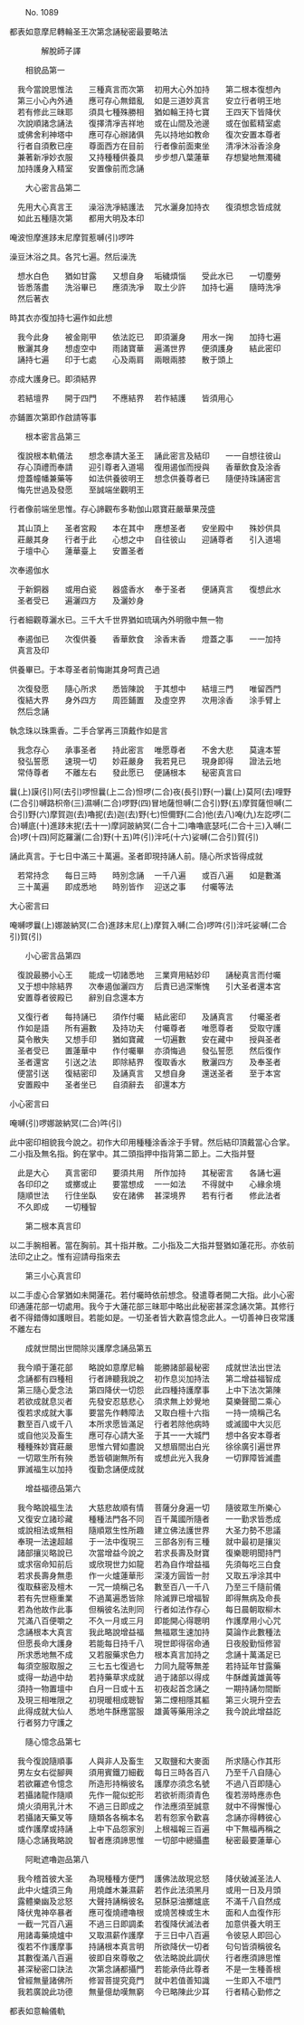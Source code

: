﻿　　No. 1089

都表如意摩尼轉輪圣王次第念誦秘密最要略法

　　　　解脫師子譯


　　相貌品第一

　我今當說思惟法　　三種真言而次第
　初用大心外加持　　第二根本復想內
　第三小心內外通　　應可存心無錯亂
　如是三道妙真言　　安立行者明王地
　若有修此三昧耶　　須具七種殊勝相
　猶如輪王持七寶　　王四天下皆降伏
　次說順諸念誦法　　復擇清凈吉祥地
　或在山間及池邊　　或在伽藍精室處
　或佛舍利神塔中　　應可存心辦諸俱
　先以持地如教命　　復次安置本尊者
　行者自須敷已座　　尊面西方在目前
　行者像前面東坐　　清凈沐浴香涂身
　兼著新凈妙衣服　　又持種種供養具
　步步想八葉蓮華　　存想變地無濁穢
　加持護身入精室　　安置像前而念誦　

　　大心密言品第二

　先用大心真言王　　澡浴洗凈結護法
　咒水灑身加持衣　　復須想念皆成就
　如此五種隨次第　　都用大明及本印　

唵波怛摩進跢末尼摩賀惹嚩(引)啰吽

澡豆沐浴之具。各咒七遍。然后澡洗

　想水白色　　猶如甘露　　又想自身
　垢穢煩惱　　受此水已　　一切塵勞
　皆悉落盡　　洗浴畢已　　應須洗凈
　取土少許　　加持七遍　　隨時洗凈
　然后著衣　

時其衣亦復加持七遍作如此想

　我今此身　　被金剛甲　　依法訖已
　即須灑身　　用水一掬　　加持七遍
　散灑其身　　想虛空中　　雨諸寶華
　遍滿世界　　便須護身　　結此密印
　誦持七遍　　印于七處　　心及兩肩
　兩眼兩膝　　散于頭上　

亦成大護身已。即須結界

　若結壇界　　開于四門　　不應結界
　若作結護　　皆須用心　

亦鋪置次第即作啟請等事

　　根本密言品第三

　復說根本軌儀法　　想念奉請大圣王
　誦此密言及結印　　一一自想往彼山
　存心頂禮而奉請　　迎引尊者入道場
　復用遏伽而授與　　香華飲食及涂香
　燈蓋幢幡兼藥等　　如法供養彼明王
　想念供養尊者已　　隨便持珠誦密言
　悔先世過及發愿　　至誠端坐觀明王　

行者像前端坐思惟。存心諦觀布多勒伽山眾寶莊嚴華果茂盛

　其山頂上　　圣者宮殿　　本在其中
　應想圣者　　安坐殿中　　殊妙供具
　莊嚴其身　　行者于此　　心想之中
　自往彼山　　迎誦尊者　　引入道場
　于壇中心　　蓮華臺上　　安置圣者　

次奉遏伽水

　于新銅器　　或用白瓷　　器盛香水
　奉于圣者　　便誦真言　　復想此水
　圣者受已　　遍灑四方　　及灑妙身　

行者細觀尊灑水已。三千大千世界猶如琉璃內外明徹中無一物

　奉遏伽已　　次復供養　　香華飲食
　涂香末香　　燈蓋之事　　一一加持
　真言及印　

供養畢已。于本尊圣者前悔謝其身呵責己過

　次復發愿　　隨心所求　　悉皆陳說
　于其想中　　結壇三門　　唯留西門
　復結大界　　身外四方　　周匝鋪置
　及虛空界　　次用涂香　　涂手臂上
　然后念誦　

執念珠以珠熏香。二手合掌再三頂戴作如是言

　我念存心　　承事圣者　　持此密言
　唯愿尊者　　不舍大悲　　莫違本誓
　發弘誓愿　　速現一切　　妙莊嚴身
　我若見已　　現身即得　　證法云地
　常侍尊者　　不離左右　　發此愿已
　便誦根本　　秘密真言曰　

曩(上)謨(引)阿(去引)啰怛曩(上二合)怛啰(二合)夜(長引)野(一)曩(上)莫阿(去)哩野(二合引)嚩路枳帝(三)濕嚩(二合)啰野(四)冒地薩怛嚩(二合引)野(五)摩賀薩怛嚩(二合引)野(六)摩賀迦(去)嚕抳(去)迦(去)野(七)怛儞野(二合)他(去八)唵(九)左訖啰(二合)嚩底(十)進跢末抳(去十一)摩訶跛納冥(二合十二)嚕嚕底瑟吒(二合十三)入嚩(二合)啰(十四)阿訖羅灑(二合)野(十五)吽(引)泮吒(十六)娑嚩(二合引)賀(引)

誦此真言。于七日中滿三十萬遍。圣者即現持誦人前。隨心所求皆得成就

　若常持念　　每日三時　　時別念誦
　一千八遍　　或百八遍　　如是數滿
　三十萬遍　　即成悉地　　時別皆作
　迎送之事　　付囑等法　

大心密言曰

唵嚩啰曩(上)娜跛納冥(二合)進跢末尼(上)摩賀入嚩(二合)啰吽(引)泮吒娑嚩(二合引)賀(引)

　　小心密言品第四

　復說最勝小心王　　能成一切諸悉地
　三業齊用結妙印　　誦秘真言而付囑
　又于想中除結界　　次奉遏伽灑四方
　后責已過深慚愧　　引大圣者還本宮
　安置尊者彼殿已　　辭別自念還本方　

　又復行者　　每持誦已　　須作付囑
　結此密印　　及誦真言　　付囑圣者
　作如是語　　所有遍數　　及持功夫
　付囑尊者　　唯愿尊者　　受取守護
　莫令散失　　又想手印　　猶如寶藏
　一切遍數　　安在藏中　　授與圣者
　圣者受已　　置蓮華中　　作付囑畢
　亦須悔過　　發弘誓愿　　然后復作
　圣者還宮　　引送之法　　即除結界
　復取香水　　散灑四方　　及奉圣者
　便當引送　　復結密印　　及誦真言
　又想自身　　還送圣者　　至于本宮
　安置殿中　　圣者坐已　　自須辭去
　卻還本方　

小心密言曰

唵嚩(引)啰娜跛納冥(二合)吽(引)

此中密印相貌我今說之。初作大印用種種涂香涂于手臂。然后結印頂戴當心合掌。二小指及無名指。鉤在掌中。其二頭指押中指背第二節上。二大指并豎

　此是大心　　真言密印　　要須共用
　所作加持　　其秘密言　　各誦七遍
　各印印之　　或擲或止　　要當想成
　一一如法　　不得就中　　心緣余境
　隨順世法　　行住坐臥　　安在諸佛
　甚深境界　　若有行者　　修此法者
　不久即成　　一切種智　

　　第二根本真言印

以二手腕相著。當在胸前。其十指并散。二小指及二大指并豎猶如蓮花形。亦依前法印之止之。惟有迎請母指來去

　　第三小心真言印

以二手虛心合掌猶如未開蓮花。若付囑時依前想念。發遣尊者開二大指。此小心密印通蓮花部一切處用。我今于大蓮花部三昧耶中略出此秘密甚深念誦次第。其修行者不得錯傳如護眼目。若能如是。一切圣者皆大歡喜憶念此人。一切善神日夜常護不離左右

　　成就世間出世間除災護摩念誦品第五

　我今順于蓮花部　　略說如意摩尼輪
　能勝諸部最秘密　　成就世法出世法
　念誦都有四種相　　行者諦聽我說之
　初作息災加持法　　第二增益福智成
　第三隨心愛念法　　第四降伏一切怨
　此四種持護摩事　　上中下法次第陳
　若欲成就息災者　　先發安忍慈悲心
　須求無上妙覺地　　莫樂聲聞二乘心
　復若求成就大事　　要當先作轉障法
　又取白檀十六指　　一持一燒稱己名
　數至百八或千八　　本所求愿皆滿足
　行者若除他病時　　或滅國中大災厄
　或自他災及畜生　　應可存心請大圣
　于其一一大城門　　想中各安本尊者
　種種殊妙寶莊嚴　　思惟六臂如盡說
　又想眉間出白光　　徐徐廣引遍世界
　一切眾生所有殃　　悉皆頓謝無所有
　或想此光入我身　　一切罪障皆滅盡
　罪滅福生以加持　　復勤念誦便成就　

　　增益福德品第六

　我今略說福生法　　大慈悲故順有情
　菩薩分身遍一切　　隨彼眾生所樂心
　又復安立諸珍藏　　種種法門各不同
　百千萬國所隨者　　一一勤求皆悉成
　或說相法或無相　　隨順眾生性所趣
　建立佛法護世界　　大圣力勢不思議
　奉現一法速超越　　于一法中復現三
　三部各別有三種　　就中最初是攘災
　諸部攘災略說已　　次當增益今說之
　若求長壽及財寶　　復樂聰明聞持門
　或求宿命知前后　　或欣現世力如龍
　若為自作增益福　　先須每吃三白食
　若求長壽身無患　　作一火爐蓮華形
　深淺方圓皆一肘　　又取五凈涂其中
　復取蘇密及檀木　　一咒一燒稱己名
　數至百八一千八　　乃至三千隨前儀
　若有先世極重業　　不過萬遍悉皆除
　除滅罪已增福智　　即得無病及命長
　若為他故作此事　　但稱彼名法則同
　行者如法作存心　　每日晨朝取柳木
　咒滿八百便嚼之　　不久一月或三月
　即能開心得聰明　　作護摩用小心咒
　念誦根本大真言　　我此略說增益福
　無福眾生速加持　　莫論作此數種法
　但愿長命大護身　　若能每日持千八
　現世即得宿命通　　日夜殷勤恒修習
　所求悉地無不成　　又若服藥求色力
　根本真言加持之　　念誦十萬滿足已
　每須空服取服之　　三七五七復過七
　力同九龍等無差　　若持延年甘露藥
　或得一劫過中劫　　若持藥草求成就
　過于諸部以得成　　牛酥雌黃雄黃等
　須持一物置壇中　　白月一日或十五
　初夜起首念誦之　　一期持誦勿間斷
　及現三相唯限之　　初現暖相成聰智
　第二煙相隱其軀　　第三火現升空去
　此得成就大仙人　　悉地牛酥應當服
　雄黃等藥用涂之　　我今說此增益訖
　行者努力守護之　

　　隨心憶念品第七

　我今復說隨順事　　人與非人及畜生
　又取鹽和大麥面　　所求隨心作其形
　男左女右從腳興　　須用賓鐵刀細截
　每日三時各百八　　乃至千八自隨心
　若欲羅遮令憶念　　所造形持稱彼名
　護摩亦須念名號　　不過八百即隨心
　若攝諸龍作隨順　　先作一龍似蛇形
　若欲祈雨須青色　　復若澇時應赤色
　燒火須用乳汁木　　不過三日即成之
　作法應須至誠意　　就中不得懈慢心
　若攝諸天藥叉等　　隨類各各稱本名
　若有怨家令歡喜　　念誦亦得轉彼心
　或作護摩或持誦　　上中下品怨家別
　上根福報三百遍　　中下無福再稱之
　隨心念誦我略說　　智者應須諦思惟
　一切部中總攝盡　　秘密最要蓮華心　

　　阿毗遮嚕迦品第八

　我今稽首彼大圣　　為現種種方便門
　護佛法故現忿怒　　降伏破滅圣法人
　此中火爐須三角　　用燒雌木兼濕薪
　若作此法須黑月　　或用一日及月頭
　露體樂幽及忿怒　　大聲持誦稱彼名
　惡酥惡油擲爐底　　不滿千八自然成
　降伏鬼神卒暴者　　應可復燒禮嚕根
　或燒苦楝或生木　　面和人血復作形
　一截一咒百八遍　　不過三日即調柔
　若復降伏滅法者　　加意供養大明王
　用諸毒藥燒爐中　　又取濕薪作護摩
　于三日中八百遍　　令彼惡人即回心
　復若不作護摩事　　持誦根本真言明
　所欲降伏一切者　　句句皆須稱彼名
　其數復滿八百遍　　彼即自來尊敬之
　依法略說此調伏　　行者應須諦思惟
　甚深秘密口訣法　　次第念誦都攝門
　若能承侍此尊者　　不是一生種善根
　曾經無量諸佛所　　修習菩提究竟門
　就中若值善知識　　一生即入不壞門
　我若廣說此功德　　無量億劫嘆無窮
　今已略陳此少耳　　行者精心勤修之　

都表如意輪儀軌
